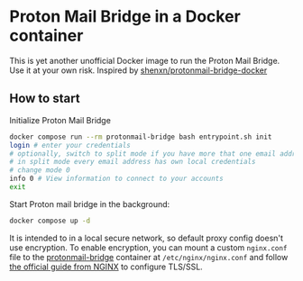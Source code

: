# Proton Mail Bridge in a Docker container

This is yet another unofficial Docker image to run the Proton Mail Bridge.
Use it at your own risk.
Inspired by [shenxn/protonmail-bridge-docker](https://github.com/shenxn/protonmail-bridge-docker)

## How to start

Initialize Proton Mail Bridge

```bash
docker compose run --rm protonmail-bridge bash entrypoint.sh init
login # enter your credentials
# optionally, switch to split mode if you have more that one email address
# in split mode every email address has own local credentials
# change mode 0
info 0 # View information to connect to your accounts
exit
```

Start Proton mail bridge in the background:

```bash
docker compose up -d
```

It is intended to in a local secure network, so default proxy config doesn't use encryption.
To enable encryption, you can mount a custom `nginx.conf` file to the [protonmail-bridge](docker-compose.yml) container
at `/etc/nginx/nginx.conf` and follow [the official guide from NGINX][] to configure TLS/SSL.

[the official guide from NGINX]: https://docs.nginx.com/nginx/admin-guide/mail-proxy/mail-proxy/#setting-up-ssltls-for-a-mail-proxy
